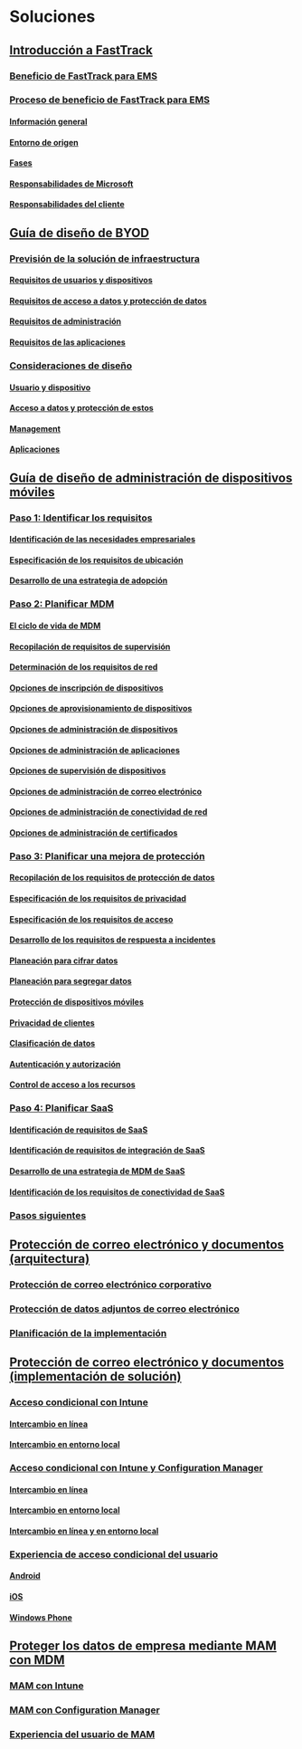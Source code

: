 # Soluciones
## [Introducción a FastTrack](enterprise-mobility-fasttrack-program.md)
### [Beneficio de FastTrack para EMS](fasttrack-center-benefit-for-enterprise-mobility-suite-ems.md)
### [Proceso de beneficio de FastTrack para EMS](fasttrack-center-benefit-process-for-enterprise-mobility-suite-ems.md)
#### [Información general](fasttrack-center-benefit-process-for-ems-overview.md)
#### [Entorno de origen](fasttrack-center-benefit-process-for-ems-environment-expectations.md)
#### [Fases](fasttrack-center-benefit-process-for-ems-phases.md)
#### [Responsabilidades de Microsoft](fasttrack-center-benefit-process-for-ems-microsoft-responsibilities.md)
#### [Responsabilidades del cliente](fasttrack-center-benefit-process-for-ems-your-responsibilities.md)
## [Guía de diseño de BYOD](byod-design-considerations-guide.md)
### [Previsión de la solución de infraestructura](byod-envisioning-the-byod-infrastructure-solution.md)
#### [Requisitos de usuarios y dispositivos](byod-user-device-reqs.md)
#### [Requisitos de acceso a datos y protección de datos](byod-data-access-protection-reqs.md)
#### [Requisitos de administración](byod-management-reqs.md)
#### [Requisitos de las aplicaciones](byod-app-reqs.md)
### [Consideraciones de diseño](byod-design-considerations.md)
#### [Usuario y dispositivo](byod-user-and-device-considerations.md)
#### [Acceso a datos y protección de estos](byod-data-access-and-protection-considerations.md)
#### [Management](byod-management-considerations.md)
#### [Aplicaciones](byod-app-considerations.md)
## [Guía de diseño de administración de dispositivos móviles](mdm-design-considerations-guide.md)
### [Paso 1: Identificar los requisitos](mdm-step-1-identify-your-mobile-device-management-requirements.md)
#### [Identificación de las necesidades empresariales](mdm-identify-business-needs.md)
#### [Especificación de los requisitos de ubicación](mdm-specify-mdm-location-requirements.md)
#### [Desarrollo de una estrategia de adopción](mdm-develop-mdm-adoption-strategy.md)
### [Paso 2: Planificar MDM](mdm-step-2-plan-for-mobile-device-management.md)
#### [El ciclo de vida de MDM](mdm-understand-mdm-lifecycle.md)
#### [Recopilación de requisitos de supervisión](mdm-gather-monitoring-requirements.md)
#### [Determinación de los requisitos de red](mdm-determine-network-requirements.md)
#### [Opciones de inscripción de dispositivos](mdm-device-enrollment-options.md)
#### [Opciones de aprovisionamiento de dispositivos](mdm-device-provisioning-options.md)
#### [Opciones de administración de dispositivos](mdm-device-management-options.md)
#### [Opciones de administración de aplicaciones](mdm-application-management-options.md)
#### [Opciones de supervisión de dispositivos](mdm-device-monitoring-options.md)
#### [Opciones de administración de correo electrónico](mdm-email-management-options.md)
#### [Opciones de administración de conectividad de red](mdm-network-connectivity-management-options.md)
#### [Opciones de administración de certificados](mdm-certificate-management-options.md)
### [Paso 3: Planificar una mejora de protección](mdm-step-3-plan-enhancing-mobile-devices-protection.md)
#### [Recopilación de los requisitos de protección de datos](mdm-gather-data-protection-requirements.md)
#### [Especificación de los requisitos de privacidad](mdm-specify-privacy-requirements.md)
#### [Especificación de los requisitos de acceso](mdm-specify-your-access-requirements.md)
#### [Desarrollo de los requisitos de respuesta a incidentes](mdm-develop-incident-response-requirements.md)
#### [Planeación para cifrar datos](mdm-data-encryption.md)
#### [Planeación para segregar datos](mdm-data-segregation.md)
#### [Protección de dispositivos móviles](mdm-hardening-mobile-devices.md)
#### [Privacidad de clientes](mdm-client-privacy.md)
#### [Clasificación de datos](mdm-data-classification.md)
#### [Autenticación y autorización](mdm-authentication-authorization.md)
#### [Control de acceso a los recursos](mdm-access-control-resources.md)
### [Paso 4: Planificar SaaS](mdm-step-4-plan-for-software-as-a-service-mobile-device-management.md)
#### [Identificación de requisitos de SaaS](mdm-identify-saas-requirements.md)
#### [Identificación de requisitos de integración de SaaS](mdm-identify-saas-solution-infrastructure-integration-needs.md)
#### [Desarrollo de una estrategia de MDM de SaaS](mdm-develop-saas-mdm-strategy.md)
#### [Identificación de los requisitos de conectividad de SaaS](mdm-identify-saas-connectivity-requirements.md)
### [Pasos siguientes](mdm-next-steps-and-additional-resources.md)
## [Protección de correo electrónico y documentos (arquitectura)](architecture-guidance-for-protecting-company-email-and-documents.md)
### [Protección de correo electrónico corporativo](protect-corporate-email-documents.md)
### [Protección de datos adjuntos de correo electrónico](protect-email-attachments.md)
### [Planificación de la implementación](implement-solution.md)
## [Protección de correo electrónico y documentos (implementación de solución)](learn-how-to-deploy-a-solution-for-protecting-company-email-and-documents.md)
### [Acceso condicional con Intune](conditional-access-intune.md)
#### [Intercambio en línea](conditional-access-intune-exchange-online.md)
#### [Intercambio en entorno local](conditional-access-intune-exchange.md)
### [Acceso condicional con Intune y Configuration Manager](conditional-access-intune-configmgr.md)
#### [Intercambio en línea](conditional-access-intune-configmgr-exchange-online.md)
#### [Intercambio en entorno local](conditional-access-intune-configmgr-exchange.md)
#### [Intercambio en línea y en entorno local](conditional-access-intune-configmgr-coexist.md)
### [Experiencia de acceso condicional del usuario](end-user-experience-conditional-access.md)
#### [Android](end-user-experience-conditional-access-android.md)
#### [iOS](end-user-experience-conditional-access-ios.md)
#### [Windows Phone](end-user-experience-conditional-access-winphone.md)
## [Proteger los datos de empresa mediante MAM con MDM](protect-company-data-on-mobile-devices-through-application-management-policies.md)
### [MAM con Intune](MAM-intune.md)
### [MAM con Configuration Manager](MAM-configmgr.md)
### [Experiencia del usuario de MAM](end-user-experience-MAM.md)


<!--HONumber=Jul16_HO3-->


